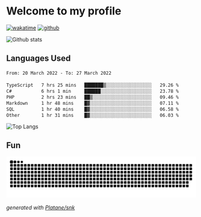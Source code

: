 # Welcome to my profile

[![wakatime](https://wakatime.com/badge/user/82c377cd-a54c-404c-b7df-177b313ca539.svg)](https://wakatime.com/@82c377cd-a54c-404c-b7df-177b313ca539)
[![github](https://img.shields.io/github/followers/xinthose?logo=github&style=plastic)](https://github.com/alanhamlett?tab=followers)

![Github stats](https://github-readme-stats.vercel.app/api?username=xinthose&show_icons=true&theme=radical&count_private=true)

## Languages Used

<!--START_SECTION:waka-->

```text
From: 20 March 2022 - To: 27 March 2022

TypeScript   7 hrs 25 mins   ███████▒░░░░░░░░░░░░░░░░░   29.26 %
C#           6 hrs 1 min     ██████░░░░░░░░░░░░░░░░░░░   23.78 %
PHP          2 hrs 23 mins   ██▒░░░░░░░░░░░░░░░░░░░░░░   09.46 %
Markdown     1 hr 48 mins    █▓░░░░░░░░░░░░░░░░░░░░░░░   07.11 %
SQL          1 hr 40 mins    █▓░░░░░░░░░░░░░░░░░░░░░░░   06.58 %
Other        1 hr 31 mins    █▓░░░░░░░░░░░░░░░░░░░░░░░   06.03 %
```

<!--END_SECTION:waka-->

![Top Langs](https://github-readme-stats.vercel.app/api/top-langs/?username=xinthose)

## Fun
![github contribution grid snake animation](https://raw.githubusercontent.com/xinthose/xinthose/output/github-contribution-grid-snake.svg)

_generated with [Platane/snk](https://github.com/Platane/snk)_
